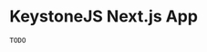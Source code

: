 <!--[meta]
section: api
subSection: apps
title: KeystoneJS Next.js App
[meta]-->

# KeystoneJS Next.js App

```DOCS_TODO
TODO
```

